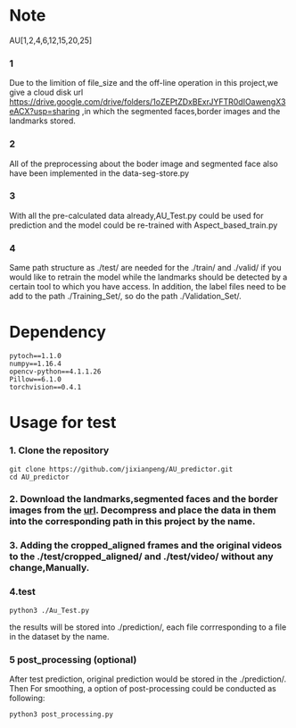 # Note
AU[1,2,4,6,12,15,20,25]

### 1
Due to the limition of file_size  and the off-line operation in this project,we give a cloud disk url https://drive.google.com/drive/folders/1oZEPtZDxBExrJYFTR0dIOawengX3eACX?usp=sharing ,in which the segmented faces,border images and the landmarks stored.

### 2
All of the preprocessing about the boder image and segmented face also have been implemented in the data-seg-store.py

### 3
With all the pre-calculated data already,AU_Test.py could be used for prediction and the model could be re-trained with Aspect_based_train.py 
### 4
Same path structure as ./test/ are needed for the ./train/ and ./valid/ if you would like to retrain the model while the landmarks should be detected by a certain tool to which you have access. In addition, the label files need to be add to the path ./Training_Set/, so do the path ./Validation_Set/. 

# Dependency
    pytoch==1.1.0
    numpy==1.16.4
    opencv-python==4.1.1.26
    Pillow==6.1.0
    torchvision==0.4.1

# Usage for test
### 1. Clone the repository
    git clone https://github.com/jixianpeng/AU_predictor.git 
    cd AU_predictor
### 2. Download the landmarks,segmented faces and the border images from the [url](https://drive.google.com/drive/folders/1oZEPtZDxBExrJYFTR0dIOawengX3eACX?usp=sharing). Decompress and place the data in them into the corresponding path in this project by the name.
### 3. Adding the cropped_aligned frames and the original videos to the ./test/cropped_aligned/ and ./test/video/ without any change,Manually.
### 4.test
    python3 ./Au_Test.py
    
the results will be stored into ./prediction/, each file corrresponding to a file in the dataset by the name.
### 5 post_processing (optional)
After test prediction, original prediction would be stored in the ./prediction/. Then For smoothing, a option of post-processing could be conducted as following:
 
 
    python3 post_processing.py

